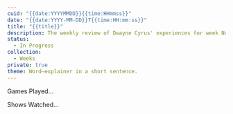 ```yaml
---
cuid: "{{date:YYYYMMDD}}{{time:HHmmss}}"
date: "{{date:YYYY-MM-DD}}T{{time:HH:mm:ss}}"
title: "{{title}}"
description: The weekly review of Dwayne Cyrus' experiences for week No.??? of the year 1446-1447.
status:
  - In Progress
collection:
  - Weeks
private: true
theme: Word—explainer in a short sentence.
---
```

Games Played…

Shows Watched…